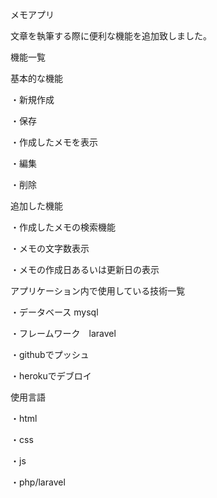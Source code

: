 メモアプリ　

文章を執筆する際に便利な機能を追加致しました。

機能一覧

基本的な機能

・新規作成

・保存

・作成したメモを表示

・編集

・削除

追加した機能

・作成したメモの検索機能

・メモの文字数表示

・メモの作成日あるいは更新日の表示


アプリケーション内で使用している技術一覧


・データベース mysql

・フレームワーク　laravel

・githubでプッシュ

・herokuでデブロイ

使用言語

・html

・css

・js

・php/laravel

